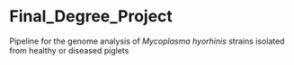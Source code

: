 # Final_Degree_Project
Pipeline for the genome analysis of *Mycoplasma hyorhinis* strains isolated from healthy or diseased piglets
